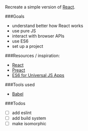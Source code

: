 Recreate a simple version of [React](https://github.com/facebook/react).


###Goals
- understand better how React works
- use pure JS
- interact with browser APIs
- use ES6
- set up a project


###Resources / inspiration:
- [React](https://github.com/facebook/react)
- [Preact](https://github.com/developit/preact)
- [ES6 for Universal JS Apps](https://medium.com/javascript-scene/how-to-use-es6-for-isomorphic-javascript-apps-2a9c3abe5ea2#.xfoth6mdp)


###Tools used
- [Babel](https://babeljs.io)


###Todos
- [ ] add eslint
- [ ] add build system
- [ ] make isomorphic
